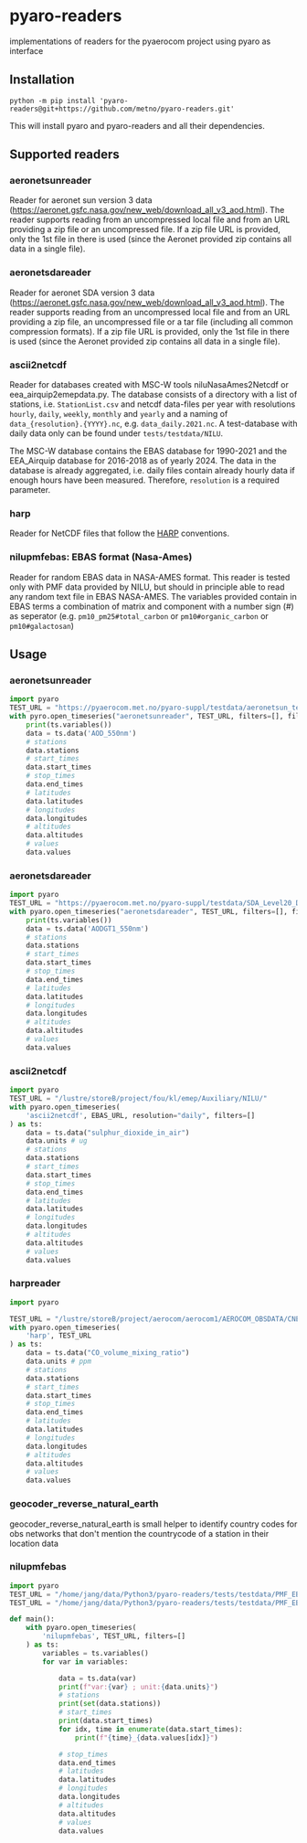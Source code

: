 # pyaro-readers
implementations of readers for the pyaerocom project using pyaro as interface

## Installation
`python -m pip install 'pyaro-readers@git+https://github.com/metno/pyaro-readers.git'`

This will install pyaro and pyaro-readers and all their dependencies.

## Supported readers
### aeronetsunreader
Reader for aeronet sun version 3 data (https://aeronet.gsfc.nasa.gov/new_web/download_all_v3_aod.html).
The reader supports reading from an uncompressed local file and from an URL providing a zip file or an
uncompressed file.
If a zip file URL is provided, only the 1st file in there is used (since the
Aeronet provided zip contains all data in a single file).

### aeronetsdareader
Reader for aeronet SDA version 3 data (https://aeronet.gsfc.nasa.gov/new_web/download_all_v3_aod.html).
The reader supports reading from an uncompressed local file and from an URL providing a zip file, an
uncompressed file or a tar file (including all common compression formats).
If a zip file URL is provided, only the 1st file in there is used (since the
Aeronet provided zip contains all data in a single file).

### ascii2netcdf
Reader for databases created with MSC-W tools niluNasaAmes2Netcdf or eea_airquip2emepdata.py.
The database consists of a directory with a list of stations, i.e. `StationList.csv` and netcdf
data-files per year with resolutions `hourly`, `daily`, `weekly`, `monthly` and `yearly` and a naming
of `data_{resolution}.{YYYY}.nc`, e.g. `data_daily.2021.nc`. A test-database with daily data only
can be found under `tests/testdata/NILU`.

The MSC-W database contains the EBAS database for 1990-2021 and the EEA_Airquip database for
2016-2018 as of yearly 2024. The data in the database is already aggregated, i.e. daily files
contain already hourly data if enough hours have been measured. Therefore, `resolution` is a
required parameter.

### harp
Reader for NetCDF files that follow the [HARP](http://stcorp.github.io/harp/doc/html/conventions/)
conventions.

### nilupmfebas: EBAS format (Nasa-Ames)
Reader for random EBAS data in NASA-AMES format. This reader is tested only with PMF data provided by
NILU, but should in principle able to read any random text file in EBAS NASA-AMES.
The variables provided contain in EBAS terms a combination of matrix and component with a number sign (#)
as seperator (e.g. `pm10_pm25#total_carbon` or `pm10#organic_carbon` or `pm10#galactosan`)

## Usage
### aeronetsunreader
```python
import pyaro
TEST_URL = "https://pyaerocom.met.no/pyaro-suppl/testdata/aeronetsun_testdata.csv"
with pyro.open_timeseries("aeronetsunreader", TEST_URL, filters=[], fill_country_flag=False) as ts:
    print(ts.variables())
    data = ts.data('AOD_550nm')
    # stations
    data.stations
    # start_times
    data.start_times
    # stop_times
    data.end_times
    # latitudes
    data.latitudes
    # longitudes
    data.longitudes
    # altitudes
    data.altitudes
    # values
    data.values

```
### aeronetsdareader
```python
import pyaro
TEST_URL = "https://pyaerocom.met.no/pyaro-suppl/testdata/SDA_Level20_Daily_V3_testdata.tar.gz"
with pyaro.open_timeseries("aeronetsdareader", TEST_URL, filters=[], fill_country_flag=False) as ts:
    print(ts.variables())
    data = ts.data('AODGT1_550nm')
    # stations
    data.stations
    # start_times
    data.start_times
    # stop_times
    data.end_times
    # latitudes
    data.latitudes
    # longitudes
    data.longitudes
    # altitudes
    data.altitudes
    # values
    data.values
```

### ascii2netcdf
```python
import pyaro
TEST_URL = "/lustre/storeB/project/fou/kl/emep/Auxiliary/NILU/"
with pyaro.open_timeseries(
    'ascii2netcdf', EBAS_URL, resolution="daily", filters=[]
) as ts:
    data = ts.data("sulphur_dioxide_in_air")
    data.units # ug
    # stations
    data.stations
    # start_times
    data.start_times
    # stop_times
    data.end_times
    # latitudes
    data.latitudes
    # longitudes
    data.longitudes
    # altitudes
    data.altitudes
    # values
    data.values
```

### harpreader
```python
import pyaro

TEST_URL = "/lustre/storeB/project/aerocom/aerocom1/AEROCOM_OBSDATA/CNEMC/aggregated/sinca-surface-157-999999-001.nc"
with pyaro.open_timeseries(
    'harp', TEST_URL
) as ts:
    data = ts.data("CO_volume_mixing_ratio")
    data.units # ppm
    # stations
    data.stations
    # start_times
    data.start_times
    # stop_times
    data.end_times
    # latitudes
    data.latitudes
    # longitudes
    data.longitudes
    # altitudes
    data.altitudes
    # values
    data.values

```


### geocoder_reverse_natural_earth
geocoder_reverse_natural_earth is small helper to identify country codes for obs networks that don't mention the
countrycode of a station in their location data

### nilupmfebas
```python
import pyaro
TEST_URL = "/home/jang/data/Python3/pyaro-readers/tests/testdata/PMF_EBAS/NO0042G.20171109070000.20220406124026.high_vol_sampler..pm10.4mo.1w.NO01L_hvs_week_no42_pm10.NO01L_NILU_sunset_002.lev2.nas"
TEST_URL = "/home/jang/data/Python3/pyaro-readers/tests/testdata/PMF_EBAS/NO0042G.20171109070000.20220406124026.high_vol_sampler..pm10.4mo.1w.NO01L_hvs_week_no42_pm10.NO01L_NILU_sunset_002.lev2.nas"

def main():
    with pyaro.open_timeseries(
        'nilupmfebas', TEST_URL, filters=[]
    ) as ts:
        variables = ts.variables()
        for var in variables:

            data = ts.data(var)
            print(f"var:{var} ; unit:{data.units}")
            # stations
            print(set(data.stations))
            # start_times
            print(data.start_times)
            for idx, time in enumerate(data.start_times):
                print(f"{time}_{data.values[idx]}")

            # stop_times
            data.end_times
            # latitudes
            data.latitudes
            # longitudes
            data.longitudes
            # altitudes
            data.altitudes
            # values
            data.values

```

